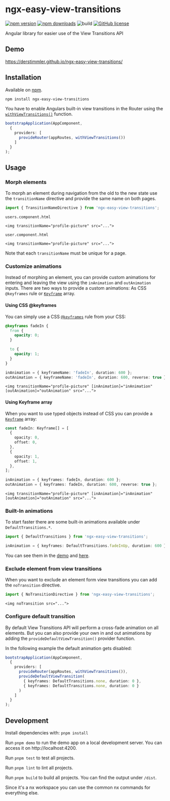 # ngx-easy-view-transitions

[![npm version](https://img.shields.io/npm/v/ngx-easy-view-transitions)](https://www.npmjs.org/package/ngx-easy-view-transitions/)
[![npm downloads](https://img.shields.io/npm/dt/ngx-easy-view-transitions)](https://www.npmjs.org/package/ngx-easy-view-transitions/)
![build](https://github.com/DerStimmler/ngx-easy-view-transitions/actions/workflows/build.yml/badge.svg)
[![GitHub license](https://img.shields.io/github/license/DerStimmler/ngx-easy-view-transitions)](https://github.com/DerStimmler/ngx-easy-view-transitions/blob/main/LICENSE.md)

Angular library for easier use of the View Transitions API

## Demo

https://derstimmler.github.io/ngx-easy-view-transitions/

## Installation

Available on [npm](https://www.npmjs.org/package/ngx-easy-view-transitions/).

```bash
npm install ngx-easy-view-transitions
```

You have to enable Angulars built-in view transitions in the Router using the [`withViewTransitions()`](https://angular.io/api/router/withViewTransitions#usage-notes) function.

```typescript
bootstrapApplication(AppComponent,
  {
    providers: [
      provideRouter(appRoutes, withViewTransitions())
    ]
  }
);
```

## Usage

### Morph elements

To morph an element during navigation from the old to the new state use the `transitionName` directive and provide the same name on both pages.

```typescript
import { TransitionNameDirective } from 'ngx-easy-view-transitions';
```

`users.component.html`

```angular2html
<img transitionName="profile-picture" src="...">
```

`user.component.html`

```angular2html
<img transitionName="profile-picture" src="...">
```

Note that each `transitionName` must be unique for a page.

### Customize animations

Instead of morphing an element, you can provide custom animations for entering and leaving the view using the `inAnimation` and `outAnimation` inputs.
There are two ways to provide a custom animations: As CSS `@keyframes` rule or [`Keyframe`](https://developer.mozilla.org/en-US/docs/Web/API/Web_Animations_API/Keyframe_Formats) array.

#### Using CSS @keyframes

You can simply use a CSS [`@keyframes`](https://developer.mozilla.org/en-US/docs/Web/CSS/@keyframes) rule from your CSS:

```css
@keyframes fadeIn {
  from {
    opacity: 0;
  }

  to {
    opacity: 1;
  }
}
```

```typescript
inAnimation = { keyframeName: 'fadeIn', duration: 600 };
outAnimation = { keyframeName: 'fadeIn', duration: 600, reverse: true };
```

```angular2html
<img transitionName="profile-picture" [inAnimation]="inAnimation" [outAnimation]="outAnimation" src="...">
```

#### Using Keyframe array

When you want to use typed objects instead of CSS you can provide a [`Keyframe`](https://developer.mozilla.org/en-US/docs/Web/API/Web_Animations_API/Keyframe_Formats) array:

```typescript
const fadeIn: Keyframe[] = [
  {
    opacity: 0,
    offset: 0,
  },
  {
    opacity: 1,
    offset: 1,
  },
];
```

```typescript
inAnimation = { keyframes: fadeIn, duration: 600 };
outAnimation = { keyframes: fadeIn, duration: 600, reverse: true };
```

```angular2html
<img transitionName="profile-picture" [inAnimation]="inAnimation" [outAnimation]="outAnimation" src="...">
```

### Built-In animations

To start faster there are some built-in animations available under `DefaultTransitions.*`.

```typescript
import { DefaultTransitions } from 'ngx-easy-view-transitions';

inAnimation = { keyframes: DefaultTransitions.fadeInUp, duration: 600 };
```

You can see them in the [demo](https://derstimmler.github.io/ngx-easy-view-transitions/animations) and [here](https://github.com/DerStimmler/ngx-easy-view-transitions/blob/main/ngx-easy-view-transitions/src/lib/default-transitions.ts).

### Exclude element from view transitions

When you want to exclude an element form view transitions you can add the `noTransition` directive.

```typescript
import { NoTransitionDirective } from 'ngx-easy-view-transitions';
```

```angular2html
<img noTransition src="...">
```

### Configure default transition

By default View Transitions API will perform a cross-fade animation on all elements.
But you can also provide your own in and out animations by adding the `provideDefaultViewTransition()` provider function.

In the following example the default animation gets disabled:

```typescript
bootstrapApplication(AppComponent,
  {
    providers: [
      provideRouter(appRoutes, withViewTransitions()),
      provideDefaultViewTransition(
        { keyframes: DefaultTransitions.none, duration: 0 },
        { keyframes: DefaultTransitions.none, duration: 0 }
      )
    ]
  }
);
```

## Development

Install dependencies with: `pnpm install`

Run `pnpm demo` to run the demo app on a local development server.
You can access it on http://localhost:4200.

Run `pnpm test` to test all projects.

Run `pnpm lint` to lint all projects.

Run `pnpm build` to build all projects. You can find the output under `/dist`.

Since it's a nx workspace you can use the common nx commands for everything else.

